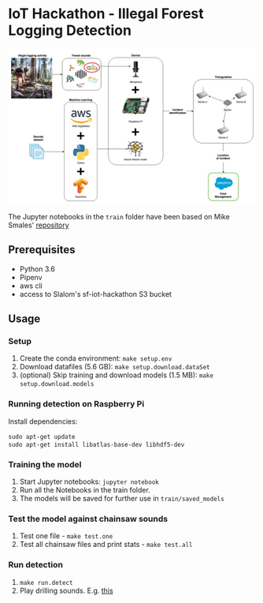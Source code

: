 # IoT Hackathon - Illegal Forest Logging Detection

![](diagram.jpg)

The Jupyter notebooks in the `train` folder have been based on Mike Smales' [repository](https://github.com/mikesmales/Udacity-ML-Capstone)


## Prerequisites

- Python 3.6
- Pipenv
- aws cli
- access to Slalom's sf-iot-hackathon S3 bucket


## Usage

### Setup

1. Create the conda environment: `make setup.env`
2. Download datafiles (5.6 GB): `make setup.download.dataSet`
3. (optional) Skip training and download models (1.5 MB): `make setup.download.models`

### Running detection on Raspberry Pi

Install dependencies:

```
sudo apt-get update
sudo apt-get install libatlas-base-dev libhdf5-dev
```

### Training the model

1. Start Jupyter notebooks: `jupyter notebook`
2. Run all the Notebooks in the train folder.
3. The models will be saved for further use in `train/saved_models`

### Test the model against chainsaw sounds

1. Test one file - `make test.one`
2. Test all chainsaw files and print stats - `make test.all`

### Run detection
1. `make run.detect`
2. Play drilling sounds. E.g. [this](https://youtu.be/gumMKccCS7U?t=150)
